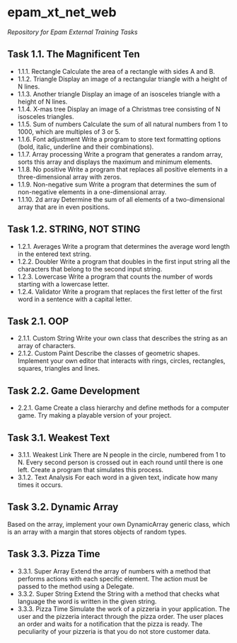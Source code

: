 # epam_xt_net_web
*Repository for Epam External Training Tasks*

## Task 1.1. The Magnificent Ten
* 1.1.1. Rectangle
Calculate the area of a rectangle with sides A and B.
* 1.1.2. Triangle
Display an image of a rectangular triangle with a height of N lines.
* 1.1.3. Another triangle
Display an image of an isosceles triangle with a height of N lines.
* 1.1.4. X-mas tree
Display an image of a Christmas tree consisting of N isosceles triangles.
* 1.1.5. Sum of numbers
Calculate the sum of all natural numbers from 1 to 1000, which are multiples of 3 or 5.
* 1.1.6. Font adjustment
Write a program to store text formatting options (bold, italic, underline and their combinations).
* 1.1.7. Array processing
Write a program that generates a random array, sorts this array and displays the maximum and minimum elements.
* 1.1.8. No positive
Write a program that replaces all positive elements in a three-dimensional array with zeros.
* 1.1.9. Non-negative sum
Write a program that determines the sum of non-negative elements in a one-dimensional array.
* 1.1.10. 2d array
Determine the sum of all elements of a two-dimensional array that are in even positions.

## Task 1.2. STRING, NOT STING
* 1.2.1. Averages
Write a program that determines the average word length in the entered text string.
* 1.2.2. Doubler
Write a program that doubles in the first input string all the characters that belong to the second input string.
* 1.2.3. Lowercase
Write a program that counts the number of words starting with a lowercase letter.
* 1.2.4. Validator
Write a program that replaces the first letter of the first word in a sentence with a capital letter.

## Task 2.1. OOP
* 2.1.1. Custom String
Write your own class that describes the string as an array of characters.
* 2.1.2. Custom Paint
Describe the classes of geometric shapes. Implement your own editor that interacts with rings, circles, rectangles, squares, triangles and lines.

## Task 2.2. Game Development
* 2.2.1. Game
Create a class hierarchy and define methods for a computer game. Try making a playable version of your project.

## Task 3.1. Weakest Text
* 3.1.1. Weakest Link
There are N people in the circle, numbered from 1 to N. Every second person is crossed out in each round until there is one left. Create a program that simulates this process.
* 3.1.2. Text Analysis
For each word in a given text, indicate how many times it occurs.

## Task 3.2. Dynamic Array
Based on the array, implement your own DynamicArray generic class, which is an array with a margin that stores objects of random types.

## Task 3.3. Pizza Time
* 3.3.1. Super Array
Extend the array of numbers with a method that performs actions with each specific element. The action must be passed to the method using a Delegate.
* 3.3.2. Super String
Extend the String with a method that checks what language the word is written in the given string.
* 3.3.3. Pizza Time
Simulate the work of a pizzeria in your application. The user and the pizzeria interact through the pizza order. The user places an order and waits for a notification that the pizza is ready. The peculiarity of your pizzeria is that you do not store customer data.

